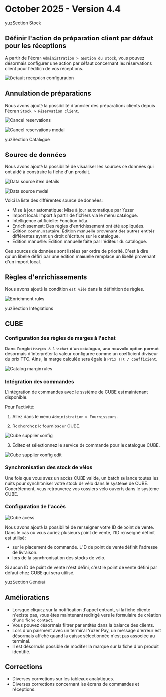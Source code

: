 # October 2025 - Version 4.4

yuzSection Stock

## Définir l'action de préparation client par défaut pour les réceptions

A partir de l'écran `Administration > Gestion du stock`, vous pouvez désormais configurer une action par défaut concernant les réservations client pour l'édition de vos réceptions.

![Default reception configuration](https://raw.githubusercontent.com/yuzer-software/release-notes/master/release-notes/4.4/default-reception-configuration.webp?w=640px)

## Annulation de préparations

Nous avons ajouté la possibilité d'annuler des préparations clients depuis l'écran `Stock > Réservation client`.

![Cancel reservations](https://raw.githubusercontent.com/yuzer-software/release-notes/master/release-notes/4.4/cancel-reservations.webp?w=640px)

![Cancel reservations modal](https://raw.githubusercontent.com/yuzer-software/release-notes/master/release-notes/4.4/cancel-reservation-modal.webp?w=480px)

yuzSection Catalogue

## Source de données

Nous avons ajouté la possibilité de visualiser les sources de données qui ont aidé à construire la fiche d'un produit.

![Data source item details](https://raw.githubusercontent.com/yuzer-software/release-notes/master/release-notes/4.4/data-source-item-details.webp?w=640px)

![Data source modal](https://raw.githubusercontent.com/yuzer-software/release-notes/master/release-notes/4.4/data-source-modal.webp?w=640px)

Voici la liste des différentes source de données:

- Mise à jour automatique: Mise à jour automatique par Yuzer
- Import local: Import à partir de fichiers via le menu catalogue.
- Intelligence artificielle: Fonction bêta.
- Enrichissement: Des règles d'enrichissement ont été appliquées.
- Édition communautaire: Édition manuelle provenant des autres entités différentes ayant un droit d'écriture sur le catalogue.
- Édition manuelle: Édition manuelle faite par l'éditeur du catalogue.

Ces sources de données sont listées par ordre de priorité. C'est à dire qu'un libellé défini par une édition manuelle remplace un libellé provenant d'un import local.

## Règles d'enrichissements

Nous avons ajouté la condition `est vide` dans la définition de règles.

![Enrichment rules](https://raw.githubusercontent.com/yuzer-software/release-notes/master/release-notes/4.4/enrichment-rules-is-empty-condition.webp?w=480px)

yuzSection Intégrations

## CUBE

### Configuration des règles de marges à l'achat

Dans l'onglet `Marges à l'achat` d'un catalogue, une nouvelle option permet désormais d'interpréter la valeur configurée comme un coefficient diviseur du prix TTC.
Ainsi, la marge calculée sera égale à `Prix TTC / coefficient`.

![Catalog margin rules](https://raw.githubusercontent.com/yuzer-software/release-notes/master/release-notes/4.4/catalog-margin-rules.webp?w=640px)

### Intégration des commandes

L'intégration de commandes avec le système de CUBE est maintenant disponible.

Pour l'activité:

1. Allez dans le menu `Administration > Fournisseurs`.

2. Recherchez le fournisseur CUBE.

![Cube supplier config](https://raw.githubusercontent.com/yuzer-software/release-notes/master/release-notes/4.4/cube-supplier-config-1.webp?w=640px)

3. Éditez et sélectionnez le service de commande pour le catalogue CUBE.

![Cube supplier config edit](https://raw.githubusercontent.com/yuzer-software/release-notes/master/release-notes/4.4/cube-supplier-config-2.webp?w=640px)

### Synchronisation des stock de vélos

Une fois que vous avez un accès CUBE valide, un batch se lance toutes les nuits pour synchroniser votre stock de vélo dans le système de CUBE.
Concrètement, vous retrouverez vos dossiers vélo ouverts dans le système CUBE.

### Configuration de l'accès

![Cube acess](https://raw.githubusercontent.com/yuzer-software/release-notes/master/release-notes/4.4/catalog-margin-rules.webp?w=640px)

Nous avons ajouté la possibilité de renseigner votre ID de point de vente.
Dans le cas où vous auriez plusieurs point de vente, l'ID renseigné définit est utilisé:

- sur le placement de commande. L'ID de point de vente définit l'adresse de livraison.
- lors de la synchronisation des stocks de vélo.

Si aucun ID de point de vente n'est défini, c'est le point de vente défini par défaut chez CUBE qui sera utilisé.

yuzSection Général

## Améliorations

- Lorsque cliquez sur la notification d'appel entrant, si la fiche cliente n'existe pas, vous êtes maintenant redirigé vers le formulaire de création d'une fiche contact.
- Vous pouvez désormais filtrer par entités dans la balance des clients.
- Lors d'un paiement avec un terminal Yuzer Pay, un message d'erreur est désormais affiché quand la caisse sélectionnée n'est pas associée au terminal.
- Il est désormais possible de modifier la marque sur la fiche d'un produit identifié.

## Corrections

- Diverses corrections sur les tableaux analytiques.
- Diverses corrections concernant les écrans de commandes et réceptions.
